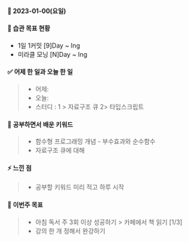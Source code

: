 #### 📆 2023-01-00(요일)

#### 🐎 습관 목표 현황

-   1일 1커밋 [9]Day ~ Ing
-   미라클 모닝 [N]Day ~ Ing

#### ✅ 어제 한 일과 오늘 한 일 
> - 어제:   
> - 오늘:  
> - 스터디 : 1 > 자료구조 큐 2> 타입스크립트

#### 🤔 공부하면서 배운 키워드

> - 함수형 프로그래밍 개념
    - 부수효과와 순수함수
> - 자료구조 큐에 대해

#### ⚡ 느낀 점

> - 공부할 키워드 미리 적고 하루 시작

#### 🎯 이번주 목표

> - 아침 독서 주 3회 이상 성공하기 > 카페에서 책 읽기 [1/3]
> - 강의 한 개 정해서 완강하기
